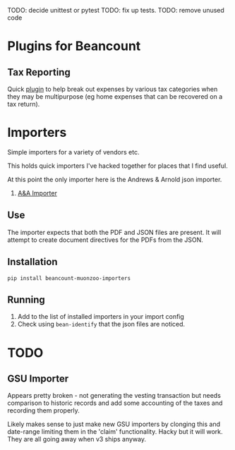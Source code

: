 TODO: decide unittest or pytest
TODO: fix up tests.
TODO: remove unused code

# Plugins for Beancount

## Tax Reporting

Quick [plugin](beancount_muonzoo_plugins/tax_reporting/) to help break out expenses by various tax categories when
they may be multipurpose (eg home expenses that can be recovered on a tax return).

# Importers

Simple importers for a variety of vendors etc.

This holds quick importers I've hacked together for places that I find useful.

At this point the only importer here is the Andrews & Arnold json importer.

1. [A&A Importer](AAImporter/)


## Use

The importer expects that both the PDF and JSON files are present.
It will attempt to create document directives for the PDFs from the JSON.

## Installation

`pip install beancount-muonzoo-importers`

## Running

1. Add to the list of installed importers in your import config
1. Check using `bean-identify` that the json files are noticed.


# TODO

## GSU Importer

Appears pretty broken - not generating the vesting transaction but needs comparison to historic records and
add some accounting of the taxes and recording them properly.

Likely makes sense to just make new GSU importers by clonging this and date-range limiting them in the 'claim' functionality.
Hacky but it will work. They are all going away when v3 ships anyway.

